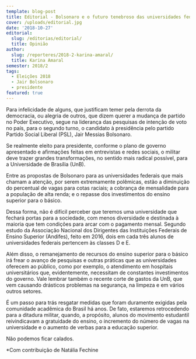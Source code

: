 ```yaml
---
template: blog-post
title: Editorial - Bolsonaro e o futuro tenebroso das universidades federais
cover: /uploads/editorial.jpg
date: '2018-10-27'
editorial:
  slug: /editorias/editorial/
  title: Opinião
author:
  slug: /reporteres/2018-2-karina-amaral/
  title: Karina Amaral
semester: 2018/2
tags:
  - Eleições 2018
  - Jair Bolsonaro
  - presidente
featured: true
---
```

Para infelicidade de alguns, que justificam temer pela derrota da democracia, ou alegria de outros, que dizem querer a mudança de partido no Poder Executivo, segue na liderança das pesquisas de intenção de voto no país, para o segundo turno, o candidato à presidência pelo partido Partido Social Liberal (PSL), Jair Messias Bolsonaro. 

Se realmente eleito para presidente, conforme o plano de governo apresentado e afirmações feitas em entrevistas e redes sociais, o militar deve trazer grandes transformações, no sentido mais radical possível, para a Universidade de Brasília (UnB).

Entre as propostas de Bolsonaro para as universidades federais que mais chamam a atenção, por serem extremamente polêmicas, estão a diminuição do percentual de vagas para cotas raciais; a cobrança de mensalidade para a população de alta renda; e o repasse dos investimentos do ensino superior para o básico.

Dessa forma, não é difícil perceber que teremos uma universidade que fechará portas para a sociedade, com menos diversidade e destinada à maioria que tem condições para arcar com o pagamento mensal. Segundo estudo da Associação Nacional dos Dirigentes das Instituições Federais de Ensino Superior (Andifes), feito em 2016, dois em cada três alunos de universidades federais pertencem às classes D e E.

Além disso, o remanejamento de recursos do ensino superior para o básico irá frear o avanço de pesquisas e outras práticas que as universidades oferecem ao público, como por exemplo, o atendimento em hospitais universitários que, evidentemente, necessitam de constantes investimentos do governo. Vale lembrar também o recente corte de gastos da UnB, que vem causando drásticos problemas na segurança, na limpeza e em vários outros setores.   

É um passo para trás resgatar medidas que foram duramente exigidas pela comunidade acadêmica do Brasil há anos. De fato, estaremos retrocedendo para a ditadura militar, quando, a propósito, alunos do movimento estudantil reivindicavam a gratuidade do ensino, o incremento do número de vagas na universidade e o aumento de verbas para a educação superior. 

Não podemos ficar calados.

\*Com contribuição de Natália Fechine
